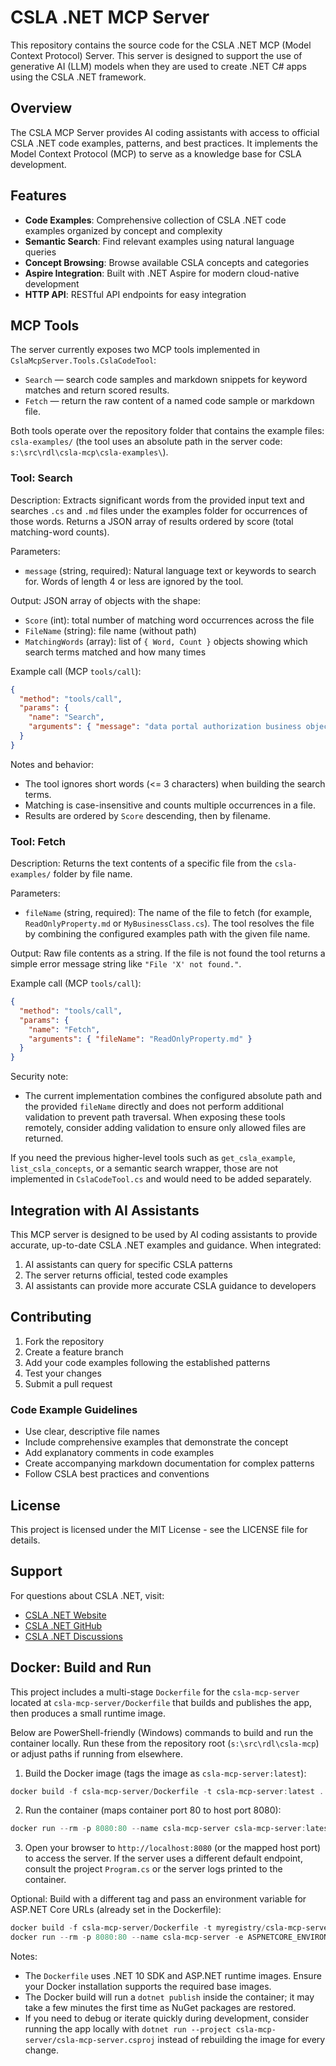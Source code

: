 # CSLA .NET MCP Server

This repository contains the source code for the CSLA .NET MCP (Model Context Protocol) Server. This server is designed to support the use of generative AI (LLM) models when they are used to create .NET C# apps using the CSLA .NET framework.

## Overview

The CSLA MCP Server provides AI coding assistants with access to official CSLA .NET code examples, patterns, and best practices. It implements the Model Context Protocol (MCP) to serve as a knowledge base for CSLA development.

## Features

- **Code Examples**: Comprehensive collection of CSLA .NET code examples organized by concept and complexity
- **Semantic Search**: Find relevant examples using natural language queries
- **Concept Browsing**: Browse available CSLA concepts and categories
- **Aspire Integration**: Built with .NET Aspire for modern cloud-native development
- **HTTP API**: RESTful API endpoints for easy integration

## MCP Tools

The server currently exposes two MCP tools implemented in `CslaMcpServer.Tools.CslaCodeTool`:

- `Search` — search code samples and markdown snippets for keyword matches and return scored results.
- `Fetch` — return the raw content of a named code sample or markdown file.

Both tools operate over the repository folder that contains the example files: `csla-examples/` (the tool uses an absolute path in the server code: `s:\src\rdl\csla-mcp\csla-examples\`).

### Tool: Search

Description: Extracts significant words from the provided input text and searches `.cs` and `.md` files under the examples folder for occurrences of those words. Returns a JSON array of results ordered by score (total matching-word counts).

Parameters:
- `message` (string, required): Natural language text or keywords to search for. Words of length 4 or less are ignored by the tool.

Output: JSON array of objects with the shape:

- `Score` (int): total number of matching word occurrences across the file
- `FileName` (string): file name (without path)
- `MatchingWords` (array): list of `{ Word, Count }` objects showing which search terms matched and how many times

Example call (MCP `tools/call`):

```json
{
  "method": "tools/call",
  "params": {
    "name": "Search",
    "arguments": { "message": "data portal authorization business object" }
  }
}
```

Notes and behavior:
- The tool ignores short words (<= 3 characters) when building the search terms.
- Matching is case-insensitive and counts multiple occurrences in a file.
- Results are ordered by `Score` descending, then by filename.

### Tool: Fetch

Description: Returns the text contents of a specific file from the `csla-examples/` folder by file name.

Parameters:
- `fileName` (string, required): The name of the file to fetch (for example, `ReadOnlyProperty.md` or `MyBusinessClass.cs`). The tool resolves the file by combining the configured examples path with the given file name.

Output: Raw file contents as a string. If the file is not found the tool returns a simple error message string like `"File 'X' not found."`.

Example call (MCP `tools/call`):

```json
{
  "method": "tools/call",
  "params": {
    "name": "Fetch",
    "arguments": { "fileName": "ReadOnlyProperty.md" }
  }
}
```

Security note:
- The current implementation combines the configured absolute path and the provided `fileName` directly and does not perform additional validation to prevent path traversal. When exposing these tools remotely, consider adding validation to ensure only allowed files are returned.

If you need the previous higher-level tools such as `get_csla_example`, `list_csla_concepts`, or a semantic search wrapper, those are not implemented in `CslaCodeTool.cs` and would need to be added separately.

## Integration with AI Assistants

This MCP server is designed to be used by AI coding assistants to provide accurate, up-to-date CSLA .NET examples and guidance. When integrated:

1. AI assistants can query for specific CSLA patterns
2. The server returns official, tested code examples
3. AI assistants can provide more accurate CSLA guidance to developers

## Contributing

1. Fork the repository
2. Create a feature branch
3. Add your code examples following the established patterns
4. Test your changes
5. Submit a pull request

### Code Example Guidelines

- Use clear, descriptive file names
- Include comprehensive examples that demonstrate the concept
- Add explanatory comments in code examples
- Create accompanying markdown documentation for complex patterns
- Follow CSLA best practices and conventions

## License

This project is licensed under the MIT License - see the LICENSE file for details.

## Support

For questions about CSLA .NET, visit:

- [CSLA .NET Website](https://cslanet.com/)
- [CSLA .NET GitHub](https://github.com/MarimerLLC/csla)
- [CSLA .NET Discussions](https://github.com/MarimerLLC/csla/discussions)

## Docker: Build and Run

This project includes a multi-stage `Dockerfile` for the `csla-mcp-server` located at `csla-mcp-server/Dockerfile` that builds and publishes the app, then produces a small runtime image.

Below are PowerShell-friendly (Windows) commands to build and run the container locally. Run these from the repository root (`s:\src\rdl\csla-mcp`) or adjust paths if running from elsewhere.

1) Build the Docker image (tags the image as `csla-mcp-server:latest`):

```powershell
docker build -f csla-mcp-server/Dockerfile -t csla-mcp-server:latest .
```

2) Run the container (maps container port 80 to host port 8080):

```powershell
docker run --rm -p 8080:80 --name csla-mcp-server csla-mcp-server:latest
```

3) Open your browser to `http://localhost:8080` (or the mapped host port) to access the server. If the server uses a different default endpoint, consult the project `Program.cs` or the server logs printed to the container.

Optional: Build with a different tag and pass an environment variable for ASP.NET Core URLs (already set in the Dockerfile):

```powershell
docker build -f csla-mcp-server/Dockerfile -t myregistry/csla-mcp-server:v1.0 .
docker run --rm -p 8080:80 --name csla-mcp-server -e ASPNETCORE_ENVIRONMENT=Development myregistry/csla-mcp-server:v1.0
```

Notes:
- The `Dockerfile` uses .NET 10 SDK and ASP.NET runtime images. Ensure your Docker installation supports the required base images.
- The Docker build will run a `dotnet publish` inside the container; it may take a few minutes the first time as NuGet packages are restored.
- If you need to debug or iterate quickly during development, consider running the app locally with `dotnet run --project csla-mcp-server/csla-mcp-server.csproj` instead of rebuilding the image for every change.

